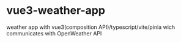 # vue3-weather-app
weather app with vue3(composition API)/typescript/vite/pinia wich communicates with OpenWeather API
